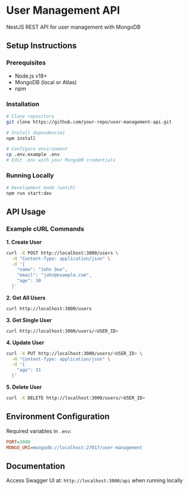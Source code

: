 # User Management API

NestJS REST API for user management with MongoDB

## Setup Instructions

### Prerequisites
- Node.js v18+
- MongoDB (local or Atlas)
- npm

### Installation
```bash
# Clone repository
git clone https://github.com/your-repo/user-management-api.git

# Install dependencies
npm install

# Configure environment
cp .env.example .env
# Edit .env with your MongoDB credentials
```

### Running Locally
```bash
# Development mode (watch)
npm run start:dev

```

## API Usage

### Example cURL Commands

**1. Create User**
```bash
curl -X POST http://localhost:3000/users \
  -H "Content-Type: application/json" \
  -d '{
    "name": "John Doe",
    "email": "john@example.com",
    "age": 30
  }'
```

**2. Get All Users**
```bash
curl http://localhost:3000/users
```

**3. Get Single User**
```bash
curl http://localhost:3000/users/<USER_ID>
```

**4. Update User**
```bash
curl -X PUT http://localhost:3000/users/<USER_ID> \
  -H "Content-Type: application/json" \
  -d '{
    "age": 31
  }'
```

**5. Delete User**
```bash
curl -X DELETE http://localhost:3000/users/<USER_ID>
```

## Environment Configuration
Required variables in `.env`:
```ini
PORT=3000
MONGO_URI=mongodb://localhost:27017/user-management
```

## Documentation
Access Swagger UI at: `http://localhost:3000/api` when running locally
